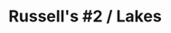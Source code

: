---
ee_id_thing: '4276'
site: '1'
type: '2'
inv_num: 2015-065
url: 2015-065-russells-2-lakes
title: 'Russell''s #2 / Lakes'
year: '2015'
display_year: '2015'
medium: 1920x1080 H.264/MPEG-4 Part 10 looped digital file (from 11 lossless TIF masters),
  media player, 70” flatscreen, armature, various cables
dims: 79 x 36.5 x 11 inches
pitch: ''
ps: ''
live_url: ''
related: ''
youtube: ''
related_code: ''
imgs: russells-2-lakes-2015-065-full-database-CK.jpg
subheading: ''
download: ''
add_credit: ''
commission: ''
layout: things-i-made
---
